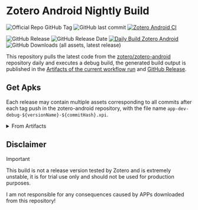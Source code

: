 # Zotero Android Nightly Build

![Official Repo GitHub Tag](https://img.shields.io/github/v/tag/zotero/zotero-android?label=Version%20from%20Offical%20Repo)
![GitHub last commit](https://img.shields.io/github/last-commit/zotero/zotero-android)
[![Zotero Android CI](https://github.com/zotero/zotero-android/actions/workflows/android.yml/badge.svg)](https://github.com/zotero/zotero-android/actions/workflows/android.yml)

![GitHub Release](https://img.shields.io/github/v/release/northword/zotero-android-nightly-build?label=Version%20from%20This%20Repo)
![GitHub Release Date](https://img.shields.io/github/release-date/northword/zotero-android-nightly-build)
[![Daily Build Zotero Android](https://github.com/northword/zotero-android-nightly-build/actions/workflows/ci.yml/badge.svg)](https://github.com/northword/zotero-android-nightly-build/actions/workflows/ci.yml)
![GitHub Downloads (all assets, latest release)](https://img.shields.io/github/downloads/northword/zotero-android-nightly-build/latest/total)

This repository pulls the latest code from the [zotero/zotero-android](https://github.com/zotero/zotero-android) repository daily and executes a debug build, the generated build output is published in the [Artifacts of the current workflow run](https://github.com/northword/zotero-android-nightly-build/actions/workflows/ci.yml) and [GitHub Release](https://github.com/northword/zotero-android-nightly-build/releases).

## Get Apks

Each release may contain multiple assets corresponding to all commits after each tag push in the zotero-android repository, with the file name `app-dev-debug-${versionName}-${commitHash}.xpi`.

<details>
    <summary>From Artifacts</summary>
    
    In the zip file, `app-dev-debug.xpi` is the installation package: 
    
    ```plain
    app-outputs.zip
    |-- apk
    |   `-- dev
    |       `-- debug
    |           |-- app-dev-debug.apk
    |           `-- output-metadata.json
    `-- logs
        `-- manifest-merger-dev-debug-report.txt
    ```
    
</details>

## Disclaimer

> [!IMPORTANT]
> 
> This build is not a release version tested by Zotero and is extremely unstable, it is for trial use only and should not be used for production purposes.
> 
> I am not responsible for any consequences caused by APPs downloaded from this repository!
